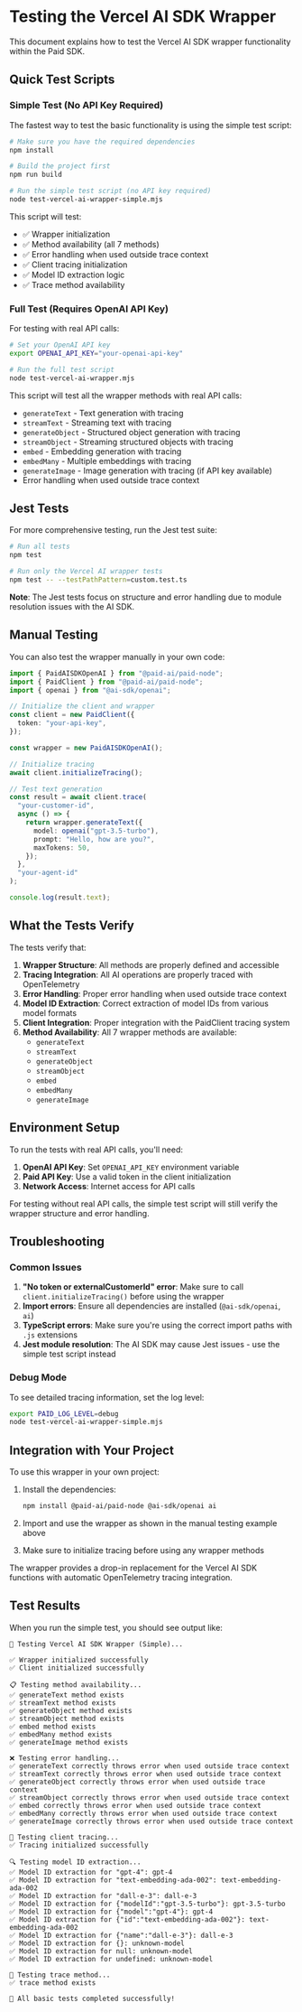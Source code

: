 # Testing the Vercel AI SDK Wrapper

This document explains how to test the Vercel AI SDK wrapper functionality within the Paid SDK.

## Quick Test Scripts

### Simple Test (No API Key Required)

The fastest way to test the basic functionality is using the simple test script:

```bash
# Make sure you have the required dependencies
npm install

# Build the project first
npm run build

# Run the simple test script (no API key required)
node test-vercel-ai-wrapper-simple.mjs
```

This script will test:
- ✅ Wrapper initialization
- ✅ Method availability (all 7 methods)
- ✅ Error handling when used outside trace context
- ✅ Client tracing initialization
- ✅ Model ID extraction logic
- ✅ Trace method availability

### Full Test (Requires OpenAI API Key)

For testing with real API calls:

```bash
# Set your OpenAI API key
export OPENAI_API_KEY="your-openai-api-key"

# Run the full test script
node test-vercel-ai-wrapper.mjs
```

This script will test all the wrapper methods with real API calls:
- `generateText` - Text generation with tracing
- `streamText` - Streaming text with tracing  
- `generateObject` - Structured object generation with tracing
- `streamObject` - Streaming structured objects with tracing
- `embed` - Embedding generation with tracing
- `embedMany` - Multiple embeddings with tracing
- `generateImage` - Image generation with tracing (if API key available)
- Error handling when used outside trace context

## Jest Tests

For more comprehensive testing, run the Jest test suite:

```bash
# Run all tests
npm test

# Run only the Vercel AI wrapper tests
npm test -- --testPathPattern=custom.test.ts
```

**Note**: The Jest tests focus on structure and error handling due to module resolution issues with the AI SDK.

## Manual Testing

You can also test the wrapper manually in your own code:

```typescript
import { PaidAISDKOpenAI } from "@paid-ai/paid-node";
import { PaidClient } from "@paid-ai/paid-node";
import { openai } from "@ai-sdk/openai";

// Initialize the client and wrapper
const client = new PaidClient({
  token: "your-api-key",
});

const wrapper = new PaidAISDKOpenAI();

// Initialize tracing
await client.initializeTracing();

// Test text generation
const result = await client.trace(
  "your-customer-id",
  async () => {
    return wrapper.generateText({
      model: openai("gpt-3.5-turbo"),
      prompt: "Hello, how are you?",
      maxTokens: 50,
    });
  },
  "your-agent-id"
);

console.log(result.text);
```

## What the Tests Verify

The tests verify that:

1. **Wrapper Structure**: All methods are properly defined and accessible
2. **Tracing Integration**: All AI operations are properly traced with OpenTelemetry
3. **Error Handling**: Proper error handling when used outside trace context
4. **Model ID Extraction**: Correct extraction of model IDs from various model formats
5. **Client Integration**: Proper integration with the PaidClient tracing system
6. **Method Availability**: All 7 wrapper methods are available:
   - `generateText`
   - `streamText`
   - `generateObject`
   - `streamObject`
   - `embed`
   - `embedMany`
   - `generateImage`

## Environment Setup

To run the tests with real API calls, you'll need:

1. **OpenAI API Key**: Set `OPENAI_API_KEY` environment variable
2. **Paid API Key**: Use a valid token in the client initialization
3. **Network Access**: Internet access for API calls

For testing without real API calls, the simple test script will still verify the wrapper structure and error handling.

## Troubleshooting

### Common Issues

1. **"No token or externalCustomerId" error**: Make sure to call `client.initializeTracing()` before using the wrapper
2. **Import errors**: Ensure all dependencies are installed (`@ai-sdk/openai`, `ai`)
3. **TypeScript errors**: Make sure you're using the correct import paths with `.js` extensions
4. **Jest module resolution**: The AI SDK may cause Jest issues - use the simple test script instead

### Debug Mode

To see detailed tracing information, set the log level:

```bash
export PAID_LOG_LEVEL=debug
node test-vercel-ai-wrapper-simple.mjs
```

## Integration with Your Project

To use this wrapper in your own project:

1. Install the dependencies:
   ```bash
   npm install @paid-ai/paid-node @ai-sdk/openai ai
   ```

2. Import and use the wrapper as shown in the manual testing example above

3. Make sure to initialize tracing before using any wrapper methods

The wrapper provides a drop-in replacement for the Vercel AI SDK functions with automatic OpenTelemetry tracing integration.

## Test Results

When you run the simple test, you should see output like:

```
🧪 Testing Vercel AI SDK Wrapper (Simple)...

✅ Wrapper initialized successfully
✅ Client initialized successfully

📋 Testing method availability...
✅ generateText method exists
✅ streamText method exists
✅ generateObject method exists
✅ streamObject method exists
✅ embed method exists
✅ embedMany method exists
✅ generateImage method exists

❌ Testing error handling...
✅ generateText correctly throws error when used outside trace context
✅ streamText correctly throws error when used outside trace context
✅ generateObject correctly throws error when used outside trace context
✅ streamObject correctly throws error when used outside trace context
✅ embed correctly throws error when used outside trace context
✅ embedMany correctly throws error when used outside trace context
✅ generateImage correctly throws error when used outside trace context

🔧 Testing client tracing...
✅ Tracing initialized successfully

🔍 Testing model ID extraction...
✅ Model ID extraction for "gpt-4": gpt-4
✅ Model ID extraction for "text-embedding-ada-002": text-embedding-ada-002
✅ Model ID extraction for "dall-e-3": dall-e-3
✅ Model ID extraction for {"modelId":"gpt-3.5-turbo"}: gpt-3.5-turbo
✅ Model ID extraction for {"model":"gpt-4"}: gpt-4
✅ Model ID extraction for {"id":"text-embedding-ada-002"}: text-embedding-ada-002
✅ Model ID extraction for {"name":"dall-e-3"}: dall-e-3
✅ Model ID extraction for {}: unknown-model
✅ Model ID extraction for null: unknown-model
✅ Model ID extraction for undefined: unknown-model

🔗 Testing trace method...
✅ trace method exists

🎉 All basic tests completed successfully!
``` 